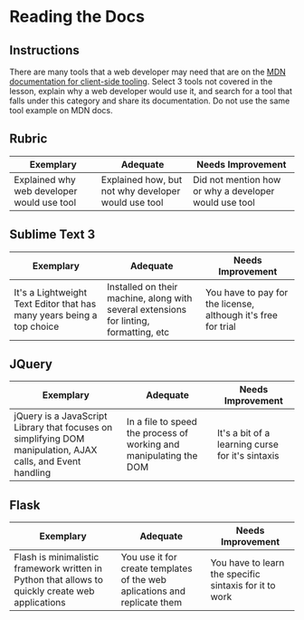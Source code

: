 # Reading the Docs

## Instructions

There are many tools that a web developer may need that are on the [MDN documentation for client-side tooling](https://developer.mozilla.org/en-US/docs/Learn/Tools_and_testing/Understanding_client-side_tools/Overview). Select 3 tools not covered in the lesson, explain why a web developer would use it, and search for a tool that falls under this category and share its documentation. Do not use the same tool example on MDN docs.

## Rubric

Exemplary | Adequate | Needs Improvement
--- | --- | -- |
|Explained why web developer would use tool| Explained how, but not why developer would use tool| Did not mention how or why a developer would use tool  |

## Sublime Text 3

Exemplary | Adequate | Needs Improvement
--- | --- | -- |
|It's a Lightweight Text Editor that has many years being a top choice| Installed on their machine, along with several extensions for linting, formatting, etc| You have to pay for the license, although it's free for trial  |

## JQuery

Exemplary | Adequate | Needs Improvement
--- | --- | -- |
|jQuery is a JavaScript Library that focuses on simplifying DOM manipulation, AJAX calls, and Event handling| In a file to speed the process of working and manipulating the DOM| It's a bit of a learning curse for it's sintaxis  |

## Flask

Exemplary | Adequate | Needs Improvement
--- | --- | -- |
|Flash is minimalistic framework written in Python that allows to quickly create web applications| You use it for create templates of the web aplications and replicate them| You have to learn the specific sintaxis for it to work  |
